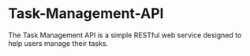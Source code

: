 # Task-Management-API
The Task Management API is a simple RESTful web service designed to help users manage their tasks.
